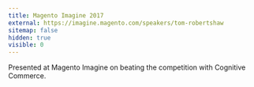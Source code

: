```yaml
---
title: Magento Imagine 2017
external: https://imagine.magento.com/speakers/tom-robertshaw
sitemap: false
hidden: true
visible: 0
---
```

Presented at Magento Imagine on beating the competition with Cognitive Commerce.
